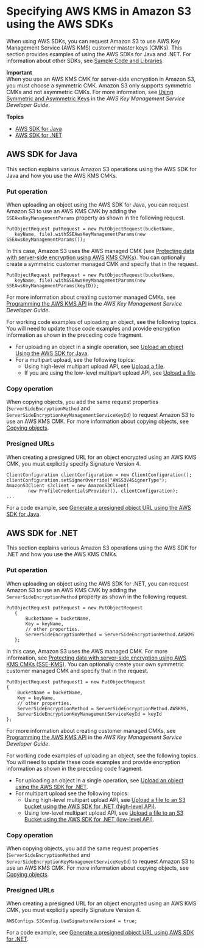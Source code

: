 # Specifying AWS KMS in Amazon S3 using the AWS SDKs<a name="kms-using-sdks"></a>

When using AWS SDKs, you can request Amazon S3 to use AWS Key Management Service \(AWS KMS\) customer master keys \(CMKs\)\. This section provides examples of using the AWS SDKs for Java and \.NET\. For information about other SDKs, see [Sample Code and Libraries](https://aws.amazon.com/code)\.

**Important**  
When you use an AWS KMS CMK for server\-side encryption in Amazon S3, you must choose a symmetric CMK\. Amazon S3 only supports symmetric CMKs and not asymmetric CMKs\. For more information, see [Using Symmetric and Asymmetric Keys](https://docs.aws.amazon.com/kms/latest/developerguide/symmetric-asymmetric.html) in the *AWS Key Management Service Developer Guide*\.

**Topics**
+ [AWS SDK for Java](#kms-using-sdks-java)
+ [AWS SDK for \.NET](#kms-using-sdks-dotnet)

## AWS SDK for Java<a name="kms-using-sdks-java"></a>

This section explains various Amazon S3 operations using the AWS SDK for Java and how you use the AWS KMS CMKs\.

### Put operation<a name="kms-using-sdks-java-put"></a>

When uploading an object using the AWS SDK for Java, you can request Amazon S3 to use an AWS KMS CMK by adding the `SSEAwsKeyManagementParams` property as shown in the following request\.

```
PutObjectRequest putRequest = new PutObjectRequest(bucketName,
   keyName, file).withSSEAwsKeyManagementParams(new SSEAwsKeyManagementParams());
```

In this case, Amazon S3 uses the AWS managed CMK \(see [Protecting data with server\-side encryption using AWS KMS CMKs](UsingKMSEncryption.md)\)\. You can optionally create a symmetric customer managed CMK and specify that in the request\.

```
PutObjectRequest putRequest = new PutObjectRequest(bucketName,
   keyName, file).withSSEAwsKeyManagementParams(new SSEAwsKeyManagementParams(keyID));
```

For more information about creating customer managed CMKs, see [Programming the AWS KMS API](https://docs.aws.amazon.com/kms/latest/developerguide/programming-top.html) in the *AWS Key Management Service Developer Guide*\.

For working code examples of uploading an object, see the following topics\. You will need to update those code examples and provide encryption information as shown in the preceding code fragment\.
+ For uploading an object in a single operation, see [Upload an object Using the AWS SDK for Java](UploadObjSingleOpJava.md)\.
+ For a multipart upload, see the following topics:
  + Using high\-level multipart upload API, see [Upload a file](HLuploadFileJava.md)\. 
  + If you are using the low\-level multipart upload API, see [Upload a file](llJavaUploadFile.md)\.

### Copy operation<a name="kms-using-sdks-java-copy"></a>

When copying objects, you add the same request properties \(`ServerSideEncryptionMethod` and `ServerSideEncryptionKeyManagementServiceKeyId`\) to request Amazon S3 to use an AWS KMS CMK\. For more information about copying objects, see [Copying objects](CopyingObjectsExamples.md)\.

### Presigned URLs<a name="kms-using-sdks-java-presigned-url"></a>

When creating a presigned URL for an object encrypted using an AWS KMS CMK, you must explicitly specify Signature Version 4\.

```
ClientConfiguration clientConfiguration = new ClientConfiguration();
clientConfiguration.setSignerOverride("AWSS3V4SignerType");
AmazonS3Client s3client = new AmazonS3Client(
        new ProfileCredentialsProvider(), clientConfiguration);
...
```

For a code example, see [Generate a presigned object URL using the AWS SDK for Java](ShareObjectPreSignedURLJavaSDK.md)\. 

## AWS SDK for \.NET<a name="kms-using-sdks-dotnet"></a>

This section explains various Amazon S3 operations using the AWS SDK for \.NET and how you use the AWS KMS CMKs\.

### Put operation<a name="kms-using-sdks-dotnet-put"></a>

When uploading an object using the AWS SDK for \.NET, you can request Amazon S3 to use an AWS KMS CMK by adding the `ServerSideEncryptionMethod` property as shown in the following request\.

```
PutObjectRequest putRequest = new PutObjectRequest
   {
       BucketName = bucketName,
       Key = keyName,
       // other properties.
       ServerSideEncryptionMethod = ServerSideEncryptionMethod.AWSKMS
   };
```

In this case, Amazon S3 uses the AWS managed CMK\. For more information, see [Protecting data with server\-side encryption using AWS KMS CMKs \(SSE\-KMS\)](UsingKMSEncryption.md)\. You can optionally create your own symmetric customer managed CMK and specify that in the request\. 

```
PutObjectRequest putRequest1 = new PutObjectRequest
{
    BucketName = bucketName,
    Key = keyName,
    // other properties.
    ServerSideEncryptionMethod = ServerSideEncryptionMethod.AWSKMS,
    ServerSideEncryptionKeyManagementServiceKeyId = keyId
};
```

For more information about creating customer managed CMKs, see [Programming the AWS KMS API](https://docs.aws.amazon.com/kms/latest/developerguide/programming-top.html) in the *AWS Key Management Service Developer Guide*\. 

For working code examples of uploading an object, see the following topics\. You will need to update these code examples and provide encryption information as shown in the preceding code fragment\.
+ For uploading an object in a single operation, see [Upload an object using the AWS SDK for \.NET](UploadObjSingleOpNET.md)\.
+ For multipart upload see the following topics:
  + Using high\-level multipart upload API, see [Upload a file to an S3 bucket using the AWS SDK for \.NET \(high\-level API\)](HLuploadFileDotNet.md)\. 
  + Using low\-level multipart upload API, see [Upload a file to an S3 Bucket using the AWS SDK for \.NET \(low\-level API\)](LLuploadFileDotNet.md)\.

### Copy operation<a name="kms-using-sdks-dotnet-copy"></a>

When copying objects, you add the same request properties \(`ServerSideEncryptionMethod` and `ServerSideEncryptionKeyManagementServiceKeyId`\) to request Amazon S3 to use an AWS KMS CMK\. For more information about copying objects, see [Copying objects](CopyingObjectsExamples.md)\.

### Presigned URLs<a name="kms-using-sdks-dotnet-presigned-url"></a>

When creating a presigned URL for an object encrypted using an AWS KMS CMK, you must explicitly specify Signature Version 4\.

```
AWSConfigs.S3Config.UseSignatureVersion4 = true;
```

For a code example, see [Generate a presigned object URL using AWS SDK for \.NET](ShareObjectPreSignedURLDotNetSDK.md)\.